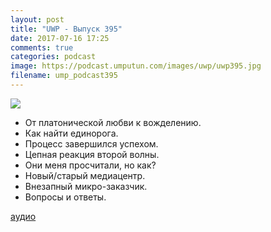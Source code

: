 ```yaml
---
layout: post
title: "UWP - Выпуск 395"
date: 2017-07-16 17:25
comments: true
categories: podcast
image: https://podcast.umputun.com/images/uwp/uwp395.jpg
filename: ump_podcast395
---
```

![](https://podcast.umputun.com/images/uwp/uwp395.jpg)

- От платонической любви к вожделению.
- Как найти единорога.
- Процесс завершился успехом.
- Цепная реакция второй волны.
- Они меня просчитали, но как?
- Новый/старый медиацентр.
- Внезапный микро-заказчик.
- Вопросы и ответы.

[аудио](https://podcast.umputun.com/media/ump_podcast395.mp3)
<audio src="https://podcast.umputun.com/media/ump_podcast395.mp3" preload="none"></audio>
